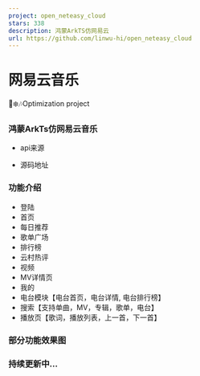 ```yaml
---
project: open_neteasy_cloud
stars: 338
description: 鸿蒙ArkTS仿网易云
url: https://github.com/linwu-hi/open_neteasy_cloud
---
```


网易云音乐
=====

🎅❄️🎶Optimization project

### 鸿蒙ArkTs仿网易云音乐

-   api来源
    
-   源码地址
    

### 功能介绍

-   登陆
-   首页
-   每日推荐
-   歌单广场
-   排行榜
-   云村热评
-   视频
-   MV详情页
-   我的
-   电台模块【电台首页，电台详情, 电台排行榜】
-   搜索【支持单曲，MV，专辑，歌单，电台】
-   播放页【歌词，播放列表，上一首，下一首】

### 部分功能效果图

### **持续更新中...**
